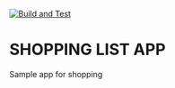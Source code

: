 [![Build and Test](https://github.com/nshivachev/nshivachev-exam-prep/actions/workflows/pipeline.yml/badge.svg?branch=main)](https://github.com/nshivachev/nshivachev-exam-prep/actions/workflows/pipeline.yml)

# SHOPPING LIST APP
Sample app for shopping